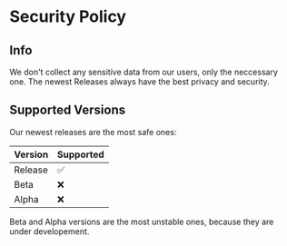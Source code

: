 # Security Policy

## Info
We don't collect any sensitive data from our users, only the neccessary one.
The newest Releases always have the best privacy and security.

## Supported Versions

Our newest releases are the most safe ones:

| Version  | Supported          |
| -------- | ------------------ |
| Release  | :white_check_mark: |
| Beta     | :x:                |
| Alpha    | :x:                |

Beta and Alpha versions are the most unstable ones, because they are under developement.
